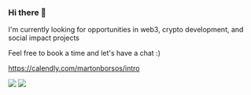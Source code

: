 ### Hi there 👋

I'm currently looking for opportunities in web3, crypto development, and social impact projects

Feel free to book a time and let's have a chat :)

https://calendly.com/martonborsos/intro

![](https://komarev.com/ghpvc/?username=DaBors)
![](https://hit.yhype.me/github/profile?user_id=25983983)
<!--
**DaBors/DaBors** is a ✨ _special_ ✨ repository because its `README.md` (this file) appears on your GitHub profile.

Here are some ideas to get you started:

- 🔭 I’m currently working on ...
- 🌱 I’m currently learning ...
- 👯 I’m looking to collaborate on ...
- 🤔 I’m looking for help with ...
- 💬 Ask me about ...
- 📫 How to reach me: ...
- 😄 Pronouns: ...
- ⚡ Fun fact: ...
-->
